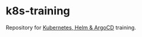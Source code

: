 # k8s-training

Repository for [Kubernetes, Helm & ArgoCD](https://docs.google.com/presentation/d/1toX6Zh6vLtjvtvM2GGqvKVg6oLL29_wg9WSVBoKQ2Eg) training.
